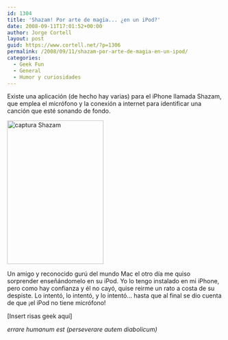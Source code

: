 ```yaml
---
id: 1304
title: 'Shazam! Por arte de magia... ¿en un iPod?'
date: 2008-09-11T17:01:52+00:00
author: Jorge Cortell
layout: post
guid: https://www.cortell.net/?p=1306
permalink: /2008/09/11/shazam-por-arte-de-magia-en-un-ipod/
categories:
  - Geek Fun
  - General
  - Humor y curiosidades
---
```

Existe una aplicación (de hecho hay varias) para el iPhone llamada Shazam, que emplea el micrófono y la conexión a internet para identificar una canción que esté sonando de fondo.

<img src="https://www.blogsmithmedia.com/www.tuaw.com/media/2008/07/shazaam2sbm07102008.jpg" alt="captura Shazam" width="225" height="336" />

Un amigo y reconocido gurú del mundo Mac el otro día me quiso sorprender enseñándomelo en su iPod. Yo lo tengo instalado en mi iPhone, pero como hay confianza y él no cayó, quise reirme un rato a costa de su despiste. Lo intentó, lo intentó, y lo intentó... hasta que al final se dio cuenta de que ¡el iPod no tiene micrófono!

[Insert risas geek aquí]

_errare humanum est (perseverare autem diabolicum)_